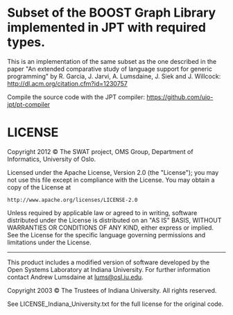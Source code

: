 Subset of the BOOST Graph Library implemented in JPT with required types.
=========================================================================

This is an implementation of the same subset as the one described in the paper 
"An extended comparative study of language support for generic programming" by 
R. Garcia, J. Jarvi, A. Lumsdaine, J. Siek and J. Willcock: http://dl.acm.org/citation.cfm?id=1230757

Compile the source code with the JPT compiler: https://github.com/uio-jpt/pt-compiler


LICENSE
=========

Copyright 2012 © The SWAT project, OMS Group, Department of Informatics, 
University of Oslo.

Licensed under the Apache License, Version 2.0 (the "License");
you may not use this file except in compliance with the License.
You may obtain a copy of the License at

    http://www.apache.org/licenses/LICENSE-2.0

Unless required by applicable law or agreed to in writing, software
distributed under the License is distributed on an "AS IS" BASIS,
WITHOUT WARRANTIES OR CONDITIONS OF ANY KIND, either express or implied.
See the License for the specific language governing permissions and
limitations under the License.

-----------------------------------------------------------------------

This product includes a modified version of software developed 
by the Open Systems Laboratory at Indiana University.  For 
further information contact Andrew Lumsdaine at lums@osl.iu.edu.

Copyright 2003 © The Trustees of Indiana University.  All rights
reserved.

See LICENSE_Indiana_University.txt for the full license for the
original code.

